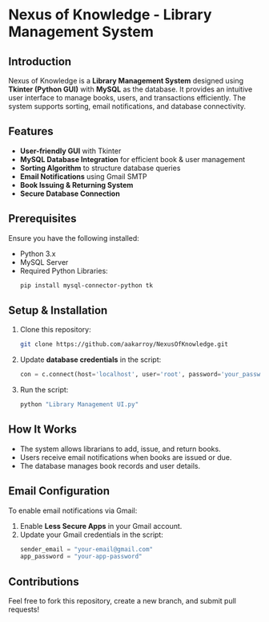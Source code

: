 # Nexus of Knowledge - Library Management System

## Introduction
Nexus of Knowledge is a **Library Management System** designed using **Tkinter (Python GUI)** with **MySQL** as the database. It provides an intuitive user interface to manage books, users, and transactions efficiently. The system supports sorting, email notifications, and database connectivity.

## Features
- **User-friendly GUI** with Tkinter
- **MySQL Database Integration** for efficient book & user management
- **Sorting Algorithm** to structure database queries
- **Email Notifications** using Gmail SMTP
- **Book Issuing & Returning System**
- **Secure Database Connection**

## Prerequisites
Ensure you have the following installed:
- Python 3.x
- MySQL Server
- Required Python Libraries:
  ```bash
  pip install mysql-connector-python tk
  ```

## Setup & Installation
1. Clone this repository:
   ```bash
   git clone https://github.com/aakarroy/NexusOfKnowledge.git
   ```
2. Update **database credentials** in the script:
   ```python
   con = c.connect(host='localhost', user='root', password='your_password', database='library')
   ```
3. Run the script:
   ```bash
   python "Library Management UI.py"
   ```

## How It Works
- The system allows librarians to add, issue, and return books.
- Users receive email notifications when books are issued or due.
- The database manages book records and user details.

## Email Configuration
To enable email notifications via Gmail:
1. Enable **Less Secure Apps** in your Gmail account.
2. Update your Gmail credentials in the script:
   ```python
   sender_email = "your-email@gmail.com"
   app_password = "your-app-password"
   ```

## Contributions
Feel free to fork this repository, create a new branch, and submit pull requests!

